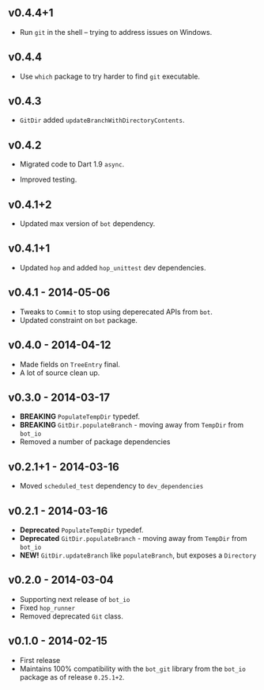 ## v0.4.4+1

* Run `git` in the shell – trying to address issues on Windows.

## v0.4.4

* Use `which` package to try harder to find `git` executable.

## v0.4.3

* `GitDir` added `updateBranchWithDirectoryContents`.

## v0.4.2

* Migrated code to Dart 1.9 `async`.

* Improved testing.

## v0.4.1+2

* Updated max version of `bot` dependency.

## v0.4.1+1

* Updated `hop` and added `hop_unittest` dev dependencies.

## v0.4.1 - 2014-05-06

 * Tweaks to `Commit` to stop using deperecated APIs from `bot`.
 * Updated constraint on `bot` package.

## v0.4.0 - 2014-04-12
 * Made fields on `TreeEntry` final.
 * A lot of source clean up.

## v0.3.0 - 2014-03-17
 * **BREAKING** `PopulateTempDir` typedef.
 * **BREAKING** `GitDir.populateBranch` - moving away from `TempDir` from `bot_io`
 * Removed a number of package dependencies

## v0.2.1+1 - 2014-03-16
 * Moved `scheduled_test` dependency to `dev_dependencies`

## v0.2.1 - 2014-03-16
 * **Deprecated** `PopulateTempDir` typedef.
 * **Deprecated** `GitDir.populateBranch` - moving away from `TempDir` from `bot_io`
 * **NEW!** `GitDir.updateBranch` like `populateBranch`, but exposes a `Directory`

## v0.2.0 - 2014-03-04
 * Supporting next release of `bot_io`
 * Fixed `hop_runner`
 * Removed deprecated `Git` class.

## v0.1.0 - 2014-02-15
 * First release
 * Maintains 100% compatibility with the `bot_git` library from the `bot_io`
   package as of release `0.25.1+2`.
